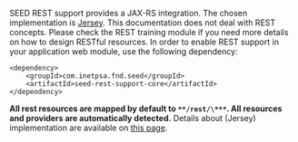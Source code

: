 SEED REST support provides a JAX-RS integration. The chosen implementation is [Jersey](https://jersey.java.net/).
This documentation does not deal with REST concepts. Please check the REST training module if you need more details on
how to design RESTful resources. In order to enable REST support in your application web module, use the following dependency:

    <dependency>
        <groupId>com.inetpsa.fnd.seed</groupId>
        <artifactId>seed-rest-support-core</artifactId>
    </dependency>

**All rest resources are mapped by default to `**/rest/\***`. All resources and providers are automatically detected.**
Details about (Jersey) implementation are available on [this page](https://jersey.java.net/documentation/1.17/index.html).

